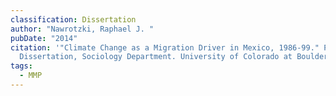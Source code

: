 ```yaml
---
classification: Dissertation
author: "Nawrotzki, Raphael J. "
pubDate: "2014"
citation: '"Climate Change as a Migration Driver in Mexico, 1986-99." PhD.
  Dissertation, Sociology Department. University of Colorado at Boulder.'
tags:
  - MMP
---
```

